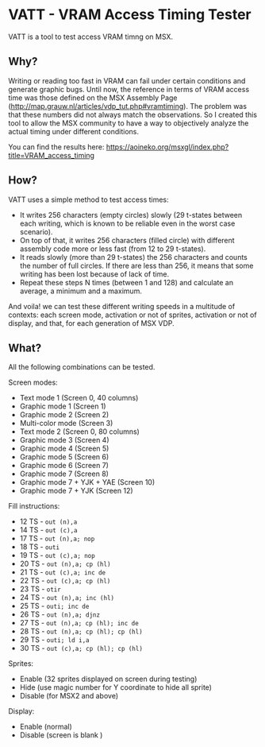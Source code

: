 # VATT - VRAM Access Timing Tester
VATT is a tool to test access VRAM timng on MSX.

## Why?

Writing or reading too fast in VRAM can fail under certain conditions and generate graphic bugs. 
Until now, the reference in terms of VRAM access time was those defined on the MSX Assembly Page (http://map.grauw.nl/articles/vdp_tut.php#vramtiming). 
The problem was that these numbers did not always match the observations. 
So I created this tool to allow the MSX community to have a way to objectively analyze the actual timing under different conditions.

You can find the results here: https://aoineko.org/msxgl/index.php?title=VRAM_access_timing

## How?

VATT uses a simple method to test access times:
- It writes 256 characters (empty circles) slowly (29 t-states between each writing, which is known to be reliable even in the worst case scenario).
- On top of that, it writes 256 characters (filled circle) with different assembly code more or less fast (from 12 to 29 t-states).
- It reads slowly (more than 29 t-states) the 256 characters and counts the number of full circles. If there are less than 256, it means that some writing has been lost because of lack of time.
- Repeat these steps N times (between 1 and 128) and calculate an average, a minimum and a maximum.

And voila! we can test these different writing speeds in a multitude of contexts: each screen mode, activation or not of sprites, activation or not of display, and that, for each generation of MSX VDP.

## What?

All the following combinations can be tested.

Screen modes:
- Text mode 1 (Screen 0, 40 columns)
- Graphic mode 1 (Screen 1)
- Graphic mode 2 (Screen 2)
- Multi-color mode (Screen 3)
- Text mode 2 (Screen 0, 80 columns)
- Graphic mode 3 (Screen 4)
- Graphic mode 4 (Screen 5)
- Graphic mode 5 (Screen 6)
- Graphic mode 6 (Screen 7)
- Graphic mode 7 (Screen 8)
- Graphic mode 7 + YJK + YAE (Screen 10)
- Graphic mode 7 + YJK (Screen 12)

Fill instructions:
- 12 TS - `out (n),a`
- 14 TS - `out (c),a`
- 17 TS - `out (n),a; nop`
- 18 TS - `outi`
- 19 TS - `out (c),a; nop`
- 20 TS - `out (n),a; cp (hl)`
- 21 TS - `out (c),a; inc de`
- 22 TS - `out (c),a; cp (hl)`
- 23 TS - `otir`
- 24 TS - `out (n),a; inc (hl)`
- 25 TS - `outi; inc de`
- 26 TS - `out (n),a; djnz`
- 27 TS - `out (n),a; cp (hl); inc de`
- 28 TS - `out (n),a; cp (hl); cp (hl)`
- 29 TS - `outi; ld i,a`
- 30 TS - `out (c),a; cp (hl); cp (hl)`

Sprites:
- Enable (32 sprites displayed on screen during testing)
- Hide (use magic number for Y coordinate to hide all sprite)
- Disable (for MSX2 and above)

Display:
- Enable (normal)
- Disable (screen is blank )
